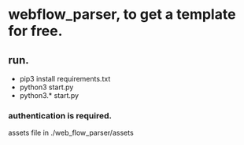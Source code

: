 # webflow_parser, to get a template for free.


## run.
  * pip3 install requirements.txt
  * python3 start.py
  * python3.* start.py

### authentication is required.

assets file in ./web_flow_parser/assets
